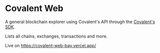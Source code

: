 # Covalent Web

A general blockchain explorer using Covalent's API through the [Covalent's SDK](https://github.com/zerquix18/covalent-sdk).

Lists all chains, exchanges, transactions and more.

Live on https://covalent-web-bay.vercel.app/

